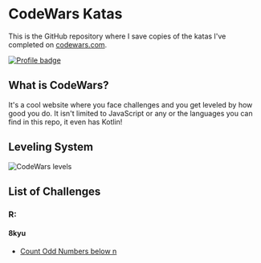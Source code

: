 # CodeWars Katas

This is the GitHub repository where I save copies of the katas I've completed on
[codewars.com](https://www.codewars.com/).

[![Profile badge](https://www.codewars.com/users/BRSRKR/badges/large)](https://www.codewars.com/users/BRSRKR)

## What is CodeWars?

It's a cool website where you face challenges and you get leveled by how good
you do. It isn't limited to JavaScript or any or the languages you can find in
this repo, it even has Kotlin!

## Leveling System

![CodeWars levels](https://i.imgur.com/Vm77XMv.png)

## List of Challenges

### R:

#### 8kyu
* [Count Odd Numbers below n](https://github.com/BRSRKR/CodeWars-Katas/blob/master/R/8kyu%20-%20Count%20Odd%20Numbers%20below%20n)


